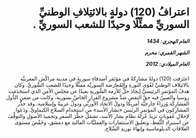 <h1 dir="rtl">اعترافُ (120) دولةٍ بالائتِلافِ الوطنيِّ السوريِّ ممثِّلًا وحيدًا للشعب السوريِّ .</h1>

<h5 dir="rtl">العام الهجري:  1434

الشهر القمري: محرم

العام الميلادي: 2012</h5>

<p dir="rtl">اعتَرَفت (120) دولةً مشارِكةً في مؤتَمَرِ أصدقاءِ سوريةَ في مدينة مراكُش المغربيَّة بالائتِلاف الوطنيِّ لقُوَى الثورةِ والمُعارَضة السوريَّة ممثِّلًا وحيدًا للشعب السُّوريِّ. وكان هدفُ المؤتمرِ الرئيسيُّ إيجادَ حلٍّ للأزمة السُّوريةِ بعيدًا عن مجلسِ الأمنِ الذي استخدَمَت روسيا والصينُ فيه حقَّ النقضِ ضدَّ مشروع القرارِ الخاصِّ بسورية، وكانت من ضمنِ الدُّول المشارِكَة وُزراءُ خارجيَّة أمريكا ودولُ الاتحاد الأوربِّي ودولٌ عربيةٌ وإسلامية. وقد حذَّر المشارِكون في المؤتمرِ الرئيسَ «بشار الأسد» من استخدامِ السلاحِ الكيماويِّ. ودَعَوا لإحلالِ عُقوباتٍ تزيدُ عُزلةَ نظامِ بشار الأسد، تشمَلُ حظْرَ السفرِ وتجميدَ الأصولِ والتوقُّفَ عن استيرادِ النِّفط، وتعليقَ الاستثمارات والعمليَّات الماليةِ مع دمشق، وخَفْضَ مستوَى العلاقاتِ الدبلوماسية وإنهاءَ توريدِ السِّلاح.</p></br>
